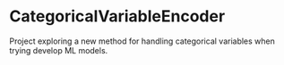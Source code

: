 # CategoricalVariableEncoder
Project exploring a new method for handling categorical variables when trying develop ML models.
